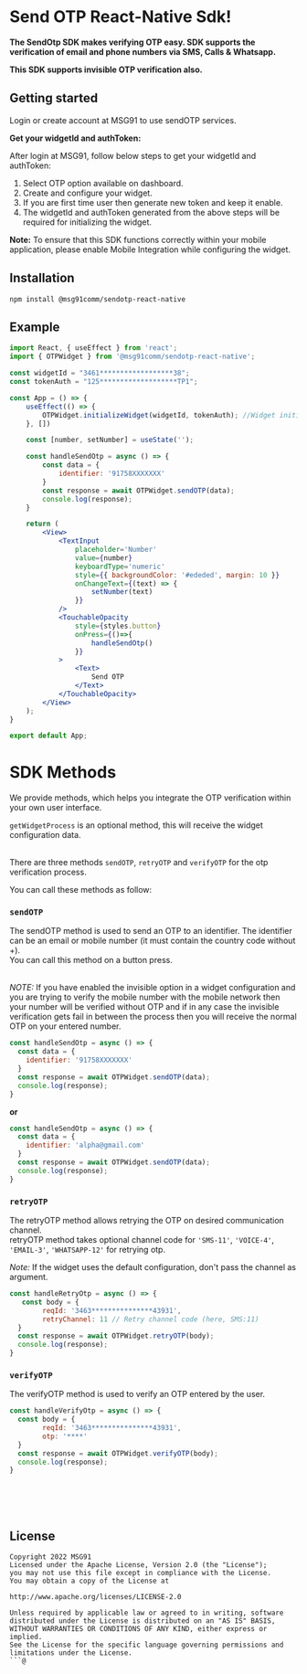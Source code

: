 # Send OTP React-Native Sdk!

**The SendOtp SDK makes verifying OTP easy. SDK supports the verification of email and phone numbers via SMS, Calls & Whatsapp.**

**This SDK supports invisible OTP verification also.**


## Getting started

Login or create account at MSG91 to use sendOTP services.

**Get your widgetId and authToken:**

After login at MSG91, follow below steps to get your widgetId and authToken:
1. Select OTP option available on dashboard.
2. Create and configure your widget.
3. If you are first time user then generate new token and keep it enable.
4. The widgetId and authToken generated from the above steps will be required for initializing the widget.

**Note:** To ensure that this SDK functions correctly within your mobile application, please enable Mobile Integration while configuring the widget.

## Installation

```shell 
npm install @msg91comm/sendotp-react-native
```

## Example

```jsx
import React, { useEffect } from 'react';
import { OTPWidget } from '@msg91comm/sendotp-react-native';

const widgetId = "3461******************38";
const tokenAuth = "125*******************TP1";

const App = () => {
    useEffect(() => {
        OTPWidget.initializeWidget(widgetId, tokenAuth); //Widget initialization
    }, [])

    const [number, setNumber] = useState('');

    const handleSendOtp = async () => {
        const data = {
            identifier: '91758XXXXXXX'
        }
        const response = await OTPWidget.sendOTP(data);
        console.log(response);  
    }

    return (
        <View>
            <TextInput
                placeholder='Number'
                value={number}
                keyboardType='numeric'
                style={{ backgroundColor: '#ededed', margin: 10 }}
                onChangeText={(text) => {
                    setNumber(text)
                }}
            />
            <TouchableOpacity
                style={styles.button}
                onPress={()=>{
                    handleSendOtp()
                }}
            >
                <Text>
                    Send OTP
                </Text>
            </TouchableOpacity>
        </View>
    );
}

export default App;
```


# SDK Methods

We provide methods, which helps you integrate the OTP verification within your own user interface.

`getWidgetProcess` is an optional method, this will receive the widget configuration data.
<br>
<br>

There are three methods `sendOTP`, `retryOTP` and `verifyOTP` for the otp verification process.

You can call these methods as follow:

### `sendOTP`

The sendOTP method is used to send an OTP to an identifier. The identifier can be an email or mobile number (it must contain the country code without +).
<br>
You can call this method on a button press.
<br>
<br>

*NOTE:* If you have enabled the invisible option in a widget configuration and you are trying to verify the mobile number with the mobile network then your number will be verified without OTP and if in any case the invisible verification gets fail in between the process then you will receive the normal OTP on your entered number.

```jsx
const handleSendOtp = async () => {
  const data = {
    identifier: '91758XXXXXXX'
  }
  const response = await OTPWidget.sendOTP(data);
  console.log(response);
}
```
**or**
```jsx
const handleSendOtp = async () => {
  const data = {
    identifier: 'alpha@gmail.com'
  }
  const response = await OTPWidget.sendOTP(data);
  console.log(response);
}
```

### `retryOTP`

The retryOTP method allows retrying the OTP on desired communication channel.
<br>
retryOTP method takes optional channel code for `'SMS-11'`, `'VOICE-4'`, `'EMAIL-3'`, `'WHATSAPP-12'` for retrying otp.

*Note:* If the widget uses the default configuration, don't pass the channel as argument.

```jsx
const handleRetryOtp = async () => {
   const body = {
        reqId: '3463***************43931',
        retryChannel: 11 // Retry channel code (here, SMS:11)
  }
  const response = await OTPWidget.retryOTP(body);
  console.log(response);
}
```

### `verifyOTP`

The verifyOTP method is used to verify an OTP entered by the user.

```jsx
const handleVerifyOtp = async () => {
  const body = {
        reqId: '3463***************43931',
        otp: '****'
  }
  const response = await OTPWidget.verifyOTP(body);
  console.log(response);
}
```



<br>
<br>
<br>

## License

```
Copyright 2022 MSG91
Licensed under the Apache License, Version 2.0 (the "License");
you may not use this file except in compliance with the License.
You may obtain a copy of the License at

http://www.apache.org/licenses/LICENSE-2.0

Unless required by applicable law or agreed to in writing, software
distributed under the License is distributed on an "AS IS" BASIS,
WITHOUT WARRANTIES OR CONDITIONS OF ANY KIND, either express or implied.
See the License for the specific language governing permissions and
limitations under the License.
```@